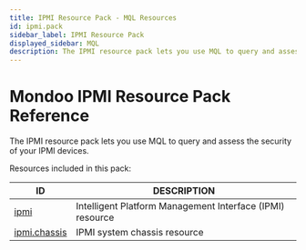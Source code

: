 ```yaml
---
title: IPMI Resource Pack - MQL Resources
id: ipmi.pack
sidebar_label: IPMI Resource Pack
displayed_sidebar: MQL
description: The IPMI resource pack lets you use MQL to query and assess the security of your IPMI devices.
---
```


# Mondoo IPMI Resource Pack Reference

The IPMI resource pack lets you use MQL to query and assess the security of your IPMI devices.

Resources included in this pack:

| ID                              | DESCRIPTION                                               |
| ------------------------------- | --------------------------------------------------------- |
| [ipmi](ipmi.md)                 | Intelligent Platform Management Interface (IPMI) resource |
| [ipmi.chassis](ipmi.chassis.md) | IPMI system chassis resource                              |
